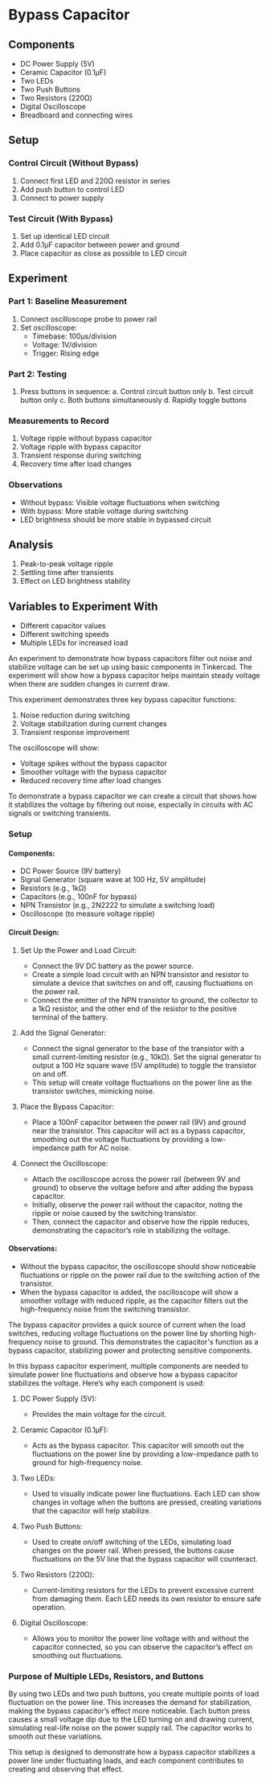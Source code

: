 # Bypass Capacitor

## Components

- DC Power Supply (5V)
- Ceramic Capacitor (0.1µF)
- Two LEDs
- Two Push Buttons
- Two Resistors (220Ω)
- Digital Oscilloscope
- Breadboard and connecting wires

## Setup

### Control Circuit (Without Bypass)

1. Connect first LED and 220Ω resistor in series
2. Add push button to control LED
3. Connect to power supply

### Test Circuit (With Bypass)

1. Set up identical LED circuit
2. Add 0.1µF capacitor between power and ground
3. Place capacitor as close as possible to LED circuit

## Experiment

### Part 1: Baseline Measurement

1. Connect oscilloscope probe to power rail
2. Set oscilloscope:
   - Timebase: 100µs/division
   - Voltage: 1V/division
   - Trigger: Rising edge

### Part 2: Testing

1. Press buttons in sequence:
   a. Control circuit button only
   b. Test circuit button only
   c. Both buttons simultaneously
   d. Rapidly toggle buttons

### Measurements to Record

1. Voltage ripple without bypass capacitor
2. Voltage ripple with bypass capacitor
3. Transient response during switching
4. Recovery time after load changes

### Observations

- Without bypass: Visible voltage fluctuations when switching
- With bypass: More stable voltage during switching
- LED brightness should be more stable in bypassed circuit

## Analysis

1. Peak-to-peak voltage ripple
2. Settling time after transients
3. Effect on LED brightness stability

## Variables to Experiment With

- Different capacitor values
- Different switching speeds
- Multiple LEDs for increased load

An experiment to demonstrate how bypass capacitors filter out noise and stabilize voltage can be set up using basic components in Tinkercad. The experiment will show how a bypass capacitor helps maintain steady voltage when there are sudden changes in current draw.


This experiment demonstrates three key bypass capacitor functions:
1. Noise reduction during switching
2. Voltage stabilization during current changes
3. Transient response improvement

The oscilloscope will show:
- Voltage spikes without the bypass capacitor
- Smoother voltage with the bypass capacitor
- Reduced recovery time after load changes

To demonstrate a bypass capacitor we can create a circuit that shows how it stabilizes the voltage by filtering out noise, especially in circuits with AC signals or switching transients.

### Setup

#### Components:

- DC Power Source (9V battery)
- Signal Generator (square wave at 100 Hz, 5V amplitude)
- Resistors (e.g., 1kΩ)
- Capacitors (e.g., 100nF for bypass)
- NPN Transistor (e.g., 2N2222 to simulate a switching load)
- Oscilloscope (to measure voltage ripple)

#### Circuit Design:

1. Set Up the Power and Load Circuit:
   - Connect the 9V DC battery as the power source.
   - Create a simple load circuit with an NPN transistor and resistor to simulate a device that switches on and off, causing fluctuations on the power rail.
   - Connect the emitter of the NPN transistor to ground, the collector to a 1kΩ resistor, and the other end of the resistor to the positive terminal of the battery.

2. Add the Signal Generator:
   - Connect the signal generator to the base of the transistor with a small current-limiting resistor (e.g., 10kΩ). Set the signal generator to output a 100 Hz square wave (5V amplitude) to toggle the transistor on and off.
   - This setup will create voltage fluctuations on the power line as the transistor switches, mimicking noise.

3. Place the Bypass Capacitor:
   - Place a 100nF capacitor between the power rail (9V) and ground near the transistor. This capacitor will act as a bypass capacitor, smoothing out the voltage fluctuations by providing a low-impedance path for AC noise.

4. Connect the Oscilloscope:
   - Attach the oscilloscope across the power rail (between 9V and ground) to observe the voltage before and after adding the bypass capacitor.
   - Initially, observe the power rail without the capacitor, noting the ripple or noise caused by the switching transistor.
   - Then, connect the capacitor and observe how the ripple reduces, demonstrating the capacitor’s role in stabilizing the voltage.

#### Observations:

- Without the bypass capacitor, the oscilloscope should show noticeable fluctuations or ripple on the power rail due to the switching action of the transistor.
- When the bypass capacitor is added, the oscilloscope will show a smoother voltage with reduced ripple, as the capacitor filters out the high-frequency noise from the switching transistor.

The bypass capacitor provides a quick source of current when the load switches, reducing voltage fluctuations on the power line by shorting high-frequency noise to ground. This demonstrates the capacitor's function as a bypass capacitor, stabilizing power and protecting sensitive components.

In this bypass capacitor experiment, multiple components are needed to simulate power line fluctuations and observe how a bypass capacitor stabilizes the voltage. Here’s why each component is used:

1. DC Power Supply (5V):
   - Provides the main voltage for the circuit.

2. Ceramic Capacitor (0.1µF):
   - Acts as the bypass capacitor. This capacitor will smooth out the fluctuations on the power line by providing a low-impedance path to ground for high-frequency noise.

3. Two LEDs:
   - Used to visually indicate power line fluctuations. Each LED can show changes in voltage when the buttons are pressed, creating variations that the capacitor will help stabilize.

4. Two Push Buttons:
   - Used to create on/off switching of the LEDs, simulating load changes on the power rail. When pressed, the buttons cause fluctuations on the 5V line that the bypass capacitor will counteract.

5. Two Resistors (220Ω):
   - Current-limiting resistors for the LEDs to prevent excessive current from damaging them. Each LED needs its own resistor to ensure safe operation.

6. Digital Oscilloscope:
   - Allows you to monitor the power line voltage with and without the capacitor connected, so you can observe the capacitor’s effect on smoothing out fluctuations.

### Purpose of Multiple LEDs, Resistors, and Buttons

By using two LEDs and two push buttons, you create multiple points of load fluctuation on the power line. This increases the demand for stabilization, making the bypass capacitor’s effect more noticeable. Each button press causes a small voltage dip due to the LED turning on and drawing current, simulating real-life noise on the power supply rail. The capacitor works to smooth out these variations.

This setup is designed to demonstrate how a bypass capacitor stabilizes a power line under fluctuating loads, and each component contributes to creating and observing that effect.
